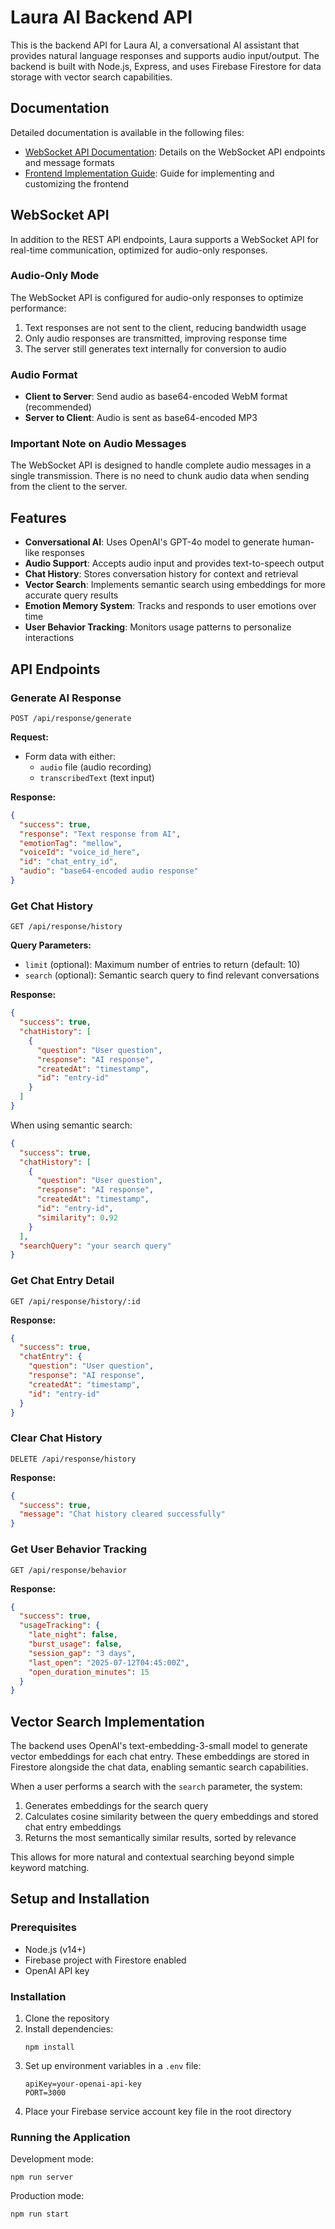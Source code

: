 # Laura AI Backend API

This is the backend API for Laura AI, a conversational AI assistant that provides natural language responses and supports audio input/output. The backend is built with Node.js, Express, and uses Firebase Firestore for data storage with vector search capabilities.

## Documentation

Detailed documentation is available in the following files:

- [WebSocket API Documentation](./WEBSOCKET-API-README.md): Details on the WebSocket API endpoints and message formats
- [Frontend Implementation Guide](./FRONTEND-README.md): Guide for implementing and customizing the frontend

## WebSocket API

In addition to the REST API endpoints, Laura supports a WebSocket API for real-time communication, optimized for audio-only responses.

### Audio-Only Mode

The WebSocket API is configured for audio-only responses to optimize performance:

1. Text responses are not sent to the client, reducing bandwidth usage
2. Only audio responses are transmitted, improving response time
3. The server still generates text internally for conversion to audio

### Audio Format

- **Client to Server**: Send audio as base64-encoded WebM format (recommended)
- **Server to Client**: Audio is sent as base64-encoded MP3

### Important Note on Audio Messages

The WebSocket API is designed to handle complete audio messages in a single transmission. There is no need to chunk audio data when sending from the client to the server.

## Features

- **Conversational AI**: Uses OpenAI's GPT-4o model to generate human-like responses
- **Audio Support**: Accepts audio input and provides text-to-speech output
- **Chat History**: Stores conversation history for context and retrieval
- **Vector Search**: Implements semantic search using embeddings for more accurate query results
- **Emotion Memory System**: Tracks and responds to user emotions over time
- **User Behavior Tracking**: Monitors usage patterns to personalize interactions

## API Endpoints

### Generate AI Response

```
POST /api/response/generate
```

**Request:**
- Form data with either:
  - `audio` file (audio recording)
  - `transcribedText` (text input)

**Response:**
```json
{
  "success": true,
  "response": "Text response from AI",
  "emotionTag": "mellow",
  "voiceId": "voice_id_here",
  "id": "chat_entry_id",
  "audio": "base64-encoded audio response"
}
```

### Get Chat History

```
GET /api/response/history
```

**Query Parameters:**
- `limit` (optional): Maximum number of entries to return (default: 10)
- `search` (optional): Semantic search query to find relevant conversations

**Response:**
```json
{
  "success": true,
  "chatHistory": [
    {
      "question": "User question",
      "response": "AI response",
      "createdAt": "timestamp",
      "id": "entry-id"
    }
  ]
}
```

When using semantic search:
```json
{
  "success": true,
  "chatHistory": [
    {
      "question": "User question",
      "response": "AI response",
      "createdAt": "timestamp",
      "id": "entry-id",
      "similarity": 0.92
    }
  ],
  "searchQuery": "your search query"
}
```

### Get Chat Entry Detail

```
GET /api/response/history/:id
```

**Response:**
```json
{
  "success": true,
  "chatEntry": {
    "question": "User question",
    "response": "AI response",
    "createdAt": "timestamp",
    "id": "entry-id"
  }
}
```

### Clear Chat History

```
DELETE /api/response/history
```

**Response:**
```json
{
  "success": true,
  "message": "Chat history cleared successfully"
}
```

### Get User Behavior Tracking

```
GET /api/response/behavior
```

**Response:**
```json
{
  "success": true,
  "usageTracking": {
    "late_night": false,
    "burst_usage": false,
    "session_gap": "3 days",
    "last_open": "2025-07-12T04:45:00Z",
    "open_duration_minutes": 15
  }
}
```

## Vector Search Implementation

The backend uses OpenAI's text-embedding-3-small model to generate vector embeddings for each chat entry. These embeddings are stored in Firestore alongside the chat data, enabling semantic search capabilities.

When a user performs a search with the `search` parameter, the system:

1. Generates embeddings for the search query
2. Calculates cosine similarity between the query embeddings and stored chat entry embeddings
3. Returns the most semantically similar results, sorted by relevance

This allows for more natural and contextual searching beyond simple keyword matching.

## Setup and Installation

### Prerequisites

- Node.js (v14+)
- Firebase project with Firestore enabled
- OpenAI API key

### Installation

1. Clone the repository
2. Install dependencies:
   ```
   npm install
   ```
3. Set up environment variables in a `.env` file:
   ```
   apiKey=your-openai-api-key
   PORT=3000
   ```
4. Place your Firebase service account key file in the root directory

### Running the Application

Development mode:
```
npm run server
```

Production mode:
```
npm run start
```
